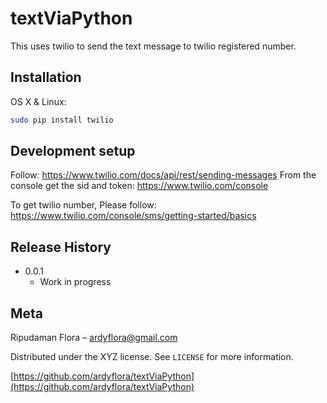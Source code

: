 # textViaPython
This uses twilio to send the text message to twilio registered number.


## Installation

OS X & Linux:

```sh
sudo pip install twilio
```

## Development setup

Follow:
https://www.twilio.com/docs/api/rest/sending-messages
From the console get the sid and token:
https://www.twilio.com/console

To get twilio number, Please follow:
https://www.twilio.com/console/sms/getting-started/basics


## Release History
* 0.0.1
    * Work in progress

## Meta

Ripudaman Flora – ardyflora@gmail.com

Distributed under the XYZ license. See ``LICENSE`` for more information.

[https://github.com/ardyflora/textViaPython](https://github.com/ardyflora/textViaPython)